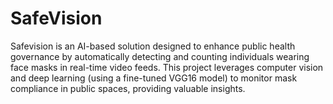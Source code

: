 # SafeVision
Safevision is an AI-based solution designed to enhance public health governance by automatically detecting and counting individuals wearing face masks in real-time video feeds. This project leverages computer vision and deep learning (using a fine-tuned VGG16 model) to monitor mask compliance in public spaces, providing valuable insights.
